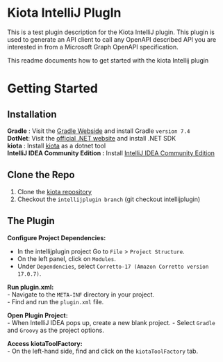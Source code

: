 # Kiota IntelliJ PlugIn
<!-- Plugin description -->
This is a test plugin description for the Kiota IntelliJ plugin. This plugin is used to generate an API client to call any OpenAPI described API you are interested in from a Microsoft Graph OpenAPI specification.
<!-- Plugin description end -->

This readme documents how to get started with the kiota Intellij plugin
# Getting Started
## Installation
**Gradle** : Visit the [Gradle Webside](https://gradle.org/install/) and install Gradle `version 7.4`   
**DotNet**: Visit the [official .NET website](https://dotnet.microsoft.com/en-us/download) and install .NET SDK  
**kiota** : Install [kiota](https://learn.microsoft.com/en-us/openapi/kiota/install#install-as-net-tool) as a dotnet tool  
**IntelliJ IDEA Community Edition :** Install [IntelliJ IDEA Community Edition](https://www.jetbrains.com/idea/download)  
## Clone the Repo

1. Clone the [kiota repository](https://www.jetbrains.com/idea/download) 
2. Checkout the `intellijplugin branch`  (git checkout intellijplugin)

## The Plugin
**Configure Project Dependencies:**
- In the intellijplugin project Go to `File` > `Project Structure`.
- On the left panel, click on `Modules`.
- Under `Dependencies`, select `Corretto-17 (Amazon Corretto version 17.0.7)`.

**Run plugin.xml:**  
    - Navigate to the `META-INF` directory in your project.  
    - Find and run the `plugin.xml` file.

**Open Plugin Project:**  
    - When IntelliJ IDEA pops up, create a new blank project.
    - Select `Gradle` and `Groovy` as the project options.

**Access kiotaToolFactory:**  
    - On the left-hand side, find and click on the `kiotaToolFactory` tab.






